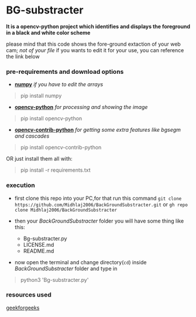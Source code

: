 # **BG-substracter**
**It is a opencv-python project which identifies and displays the foreground in a black and white color scheme**

please mind that this code shows the fore-ground extaction of your web cam; *not of your file* 
if you wants to edit it for your use, you can reference the link below

### pre-requirements and download options
+ [**numpy**](https://numpy.org/install/) *if you have to edit the arrays*
>pip install numpy

+ [**opencv-python**](https://docs.opencv.org/master/da/df6/tutorial_py_table_of_contents_setup.html) *for processing and showing the image*
>pip install opencv-python
+ [**opencv-contrib-python**](https://docs.opencv.org/master/da/df6/tutorial_py_table_of_contents_setup.html) *for getting some extra features like _bgsegm_ and _cascades_*
>pip install opencv-contrib-python

OR just install them all with:
>pip install -r requirements.txt

### execution
+ first clone this repo into your PC,for that run this command
```git clone https://github.com/Midhlaj2006/BackGroundSubstracter.git```
or
```gh repo clone Midhlaj2006/BackGroundSubstracter```

+ then your _BackGroundSubstracter_ folder you will have some thing like this:
  + Bg-substracter.py
  + LICENSE.md
  + README.md
+ now open the terminal and change directory(``cd``) inside _BackGroundSubstracter_ folder and type in 
>python3 'Bg-substracter.py'
### resources used
[geekforgeeks](https://www.geeksforgeeks.org/background-subtraction-opencv "Background subtraction – OpenCV")
